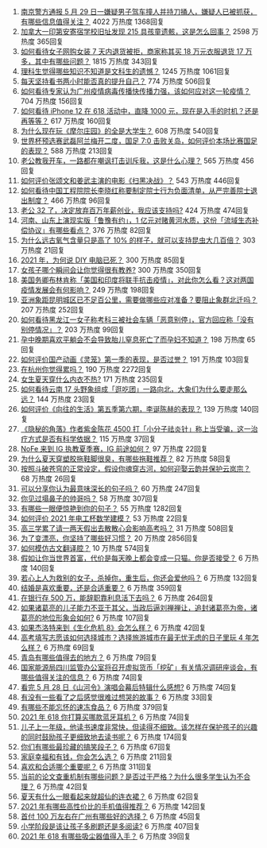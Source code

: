 1. [南京警方通报 5 月 29 日一嫌疑男子驾车撞人并持刀捅人，嫌疑人已被抓获，有哪些信息值得关注？](https://www.zhihu.com/question/462129219) 4022 万热度 1368回复
1. [加拿大一印第安寄宿学校旧址发现 215 具孩童遗骸，这是怎么回事？](https://www.zhihu.com/question/462022143) 2598 万热度 365回复
1. [如何看待女子网购女装 7 天内退货被拒，商家称其买 18 万元衣服退货 17 万多，其中有哪些问题？](https://www.zhihu.com/question/462187108) 1815 万热度 343回复
1. [理科生觉得哪些知识不知道是文科生的遗憾？](https://www.zhihu.com/question/270455074) 1245 万热度 1061回复
1. [每天坚持看书两小时能否真的提升自己？](https://www.zhihu.com/question/451546101) 774 万热度 506回复
1. [如何看待专家认为广州疫情病毒传播快传播力强，该如何应对这一轮疫情？](https://www.zhihu.com/question/462060673) 704 万热度 156回复
1. [如何看待 iPhone 12 在 618 活动中，直降 1000 元，现在是入手的时机？还是再等等？](https://www.zhihu.com/question/461312225) 617 万热度 160回复
1. [为什么现在玩《摩尔庄园》的全是大学生？](https://www.zhihu.com/question/54190459) 608 万热度 540回复
1. [世界杯预选赛武磊阿兰梅开二度，国足 7:0 击败关岛，如何评价本场比赛国足的表现？](https://www.zhihu.com/question/462270082) 588 万热度 213回复
1. [老公教我开车，一路都在嘲讽打击训斥我，这是什么心理？](https://www.zhihu.com/question/457328565) 565 万热度 456回复
1. [如何评价张颂文和姜武主演的电影《扫黑决战》？](https://www.zhihu.com/question/455752818) 543 万热度 446回复
1. [如何看待中国工程院院长李晓红称要制定院士行为负面清单，从严完善院士退出制度？](https://www.zhihu.com/question/462035659) 466 万热度 96回复
1. [老公 32 了，决定放弃百万年薪创业，我应该支持吗?](https://www.zhihu.com/question/447327404) 424 万热度 474回复
1. [河南、山东上演现实版「鲁豫有约」，1 亿元对赌黄河水质，这份「流域生态补偿协议」有哪些看点？](https://www.zhihu.com/question/461376984) 376 万热度 82回复
1. [为什么远古氧气含量只是高了 10% 的样子，就可以支持昆虫大几百倍？](https://www.zhihu.com/question/457554177) 303 万热度 21回复
1. [2021 年，为何说 DIY 电脑已死？](https://www.zhihu.com/question/458733560) 300 万热度 85回复
1. [女孩子哪个瞬间会让你觉得很有教养?](https://www.zhihu.com/question/364828906) 300 万热度 350回复
1. [美国务卿布林肯称「美国和印度将联手抗击疫情」，对此你怎么看？这对两国疫情发展会有何影响？](https://www.zhihu.com/question/462187161) 249 万热度 198回复
1. [亚洲象距昆明城区已不足百公里，需要做哪些应对准备？要阻止象群北迁吗？](https://www.zhihu.com/question/462169548) 207 万热度 252回复
1. [如何看待黑龙江一女子称考科三被社会车辆「恶意别停」，官方回应称「没有别停情况」？](https://www.zhihu.com/question/461986606) 203 万热度 99回复
1. [孕中晚期喜欢平躺会不会导致胎儿窒息死亡了而孕妇不知道？](https://www.zhihu.com/question/412446157) 198 万热度 65回复
1. [如何评价国产动画《灵笼》第一季的表现，是否过誉？](https://www.zhihu.com/question/460671702) 191 万热度 103回复
1. [在杭州你觉得累吗？](https://www.zhihu.com/question/334468884) 190 万热度 2272回复
1. [女生夏天穿什么内衣不热?](https://www.zhihu.com/question/393443526) 171 万热度 235回复
1. [如何看待云南 17 头野象组成「逛吃团」一路向北，大象们为什么要走那么远？](https://www.zhihu.com/question/461852940) 144 万热度 23回复
1. [如何评价《向往的生活》第五季第六期，李诞陈赫的表现？](https://www.zhihu.com/question/461948636) 139 万热度 140回复
1. [《隐秘的角落》作者紫金陈花 4500 打「小分子祛炎针」称上当受骗，这一治疗方式是否有科学依据？](https://www.zhihu.com/question/462183600) 115 万热度 37回复
1. [NoFe 来到 IG 执教夏季赛，IG 前途如何？](https://www.zhihu.com/question/461727805) 97 万热度 22回复
1. [为什么夏天穿塑胶拖鞋脚很臭，有哪些拖鞋推荐？](https://www.zhihu.com/question/30068966) 82 万热度 58回复
1. [按照斗破苍穹的正常设定，假设你魂穿古河，如何迎娶云韵并保护云岚宗？](https://www.zhihu.com/question/433945197) 68 万热度 26回复
1. [可以分享你认为最意味深长的句子吗？](https://www.zhihu.com/question/455777176) 60 万热度 247回复
1. [你见过塌鼻子的帅哥吗？](https://www.zhihu.com/question/272575994) 58 万热度 307回复
1. [有哪些一眼便惊艳到你的句子？](https://www.zhihu.com/question/344902971) 55 万热度 1282回复
1. [如何评价 2021 年电工杯数学建模？](https://www.zhihu.com/question/461882668) 53 万热度 22回复
1. [高三学累了请一两天假出去散散心会影响高考吗？](https://www.zhihu.com/question/429739425) 31 万热度 508回复
1. [为了变漂亮，你坚持了哪些好习惯？](https://www.zhihu.com/question/268216399) 20 万热度 2856回复
1. [如何模仿古文翻译腔？](https://www.zhihu.com/question/61017028) 10 万热度 574回复
1. [假如让你当世界首富，代价是每天晚上都会变成一只猫。你是否接受？](https://www.zhihu.com/question/461811694) 6 万热度 140回复
1. [若心上人为救别的女子，杀掉你，重生后，你还会爱他吗？](https://www.zhihu.com/question/453623418) 6 万热度 132回复
1. [结婚是喜欢重要，还是合适重要？](https://www.zhihu.com/question/460938067) 6 万热度 359回复
1. [在银行存 500 万，能辞职靠利息活下去吗？](https://www.zhihu.com/question/347518117) 6 万热度 264回复
1. [如果诸葛亮的儿子能力不亚于其父，当政后逼刘禅禅让，追封诸葛亮为帝，诸葛亮的地位形象会如何?](https://www.zhihu.com/question/461502132) 6 万热度 107回复
1. [如果杰洛特来到《生化危机 8》会怎么样？](https://www.zhihu.com/question/459033335) 6 万热度 42回复
1. [高考填写志愿该如何选择城市？选择旅游城市在最无忧无虑的日子里玩 4 年怎么样？](https://www.zhihu.com/question/461473516) 6 万热度 69回复
1. [青岛有哪些值得去的地方？](https://www.zhihu.com/question/268589944) 6 万热度 79回复
1. [国家能源局四川监管办公室将召开虚拟货币「挖矿」有关情况调研座谈会，有哪些值得关注的信息？](https://www.zhihu.com/question/461664450) 6 万热度 74回复
1. [看完 5 月 28 日《山河令》演唱会幕后特辑什么感想?](https://www.zhihu.com/question/461930253) 6 万热度 74回复
1. [有没有一些看了之后感觉很难过想哭的故事？](https://www.zhihu.com/question/368019752) 6 万热度 33回复
1. [有哪些不能忘怀的速冻食品？](https://www.zhihu.com/question/22528844) 6 万热度 379回复
1. [2021 年 618 你打算买哪款蓝牙耳机？](https://www.zhihu.com/question/461467494) 6 万热度 74回复
1. [儿子上一年级，他读书速度非常快，但读得不细致。该怎样在保护孩子的兴趣的同时鼓励孩子更细致地去读书呢？](https://www.zhihu.com/question/411684396) 6 万热度 174回复
1. [你们有哪些最珍藏的搞笑段子？](https://www.zhihu.com/question/389442595) 6 万热度 67回复
1. [家庭幸福和有钱，你会怎么选？](https://www.zhihu.com/question/461339158) 6 万热度 211回复
1. [喜欢和合适哪个重要呢？](https://www.zhihu.com/question/459841372) 6 万热度 311回复
1. [当前的论文查重机制有哪些问题？是否过于严格？为什么很多学生认为不合理？](https://www.zhihu.com/question/461310040) 6 万热度 42回复
1. [夏天有什么一眼看起来就超仙的连衣裙？](https://www.zhihu.com/question/451969750) 6 万热度 62回复
1. [2021 年有哪些高性价比的手机值得推荐？](https://www.zhihu.com/question/413851618) 6 万热度 142回复
1. [首付 100 万左右在广州有哪些好的选择？](https://www.zhihu.com/question/461992727) 6 万热度 45回复
1. [小学阶段是该让孩子多刷题还是多阅读?](https://www.zhihu.com/question/387030054) 6 万热度 407回复
1. [2021 年 618 有哪些吸尘器值得入手？](https://www.zhihu.com/question/457255441) 6 万热度 39回复